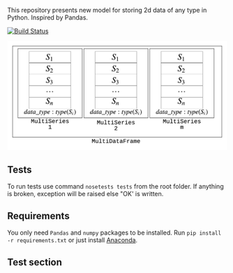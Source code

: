 This repository presents new model for storing 2d data of any type in Python.
Inspired by Pandas.


[![Build Status](https://travis-ci.com/kiraly-group/transformers.svg?token=WzNyjqtwC8PwsMtns62p&branch=master)](https://travis-ci.com/kiraly-group/transformers)

![MultiDataFrame](/examples/MultiDataFrame.png)

## Tests

To run tests use command ```nosetests tests``` from the root folder.
If anything is broken, exception will be raised else "OK' is written.

## Requirements

You only need `Pandas` and `numpy` packages to be installed.
Run `pip install -r requirements.txt` or just install [Anaconda](https://www.continuum.io/downloads).

## Test section